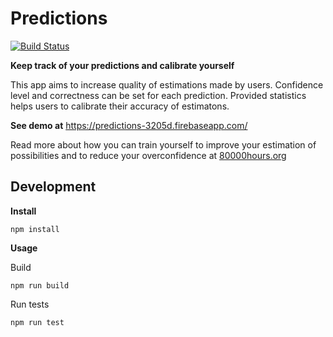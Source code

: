 # Predictions

[![Build Status](https://travis-ci.org/uuzaix/predictions.svg?branch=master)](https://travis-ci.org/uuzaix/predictions)

**Keep track of your predictions and calibrate yourself**

This app aims to increase quality of estimations made by users. Confidence level and correctness can be set for each prediction. Provided statistics helps users to calibrate their accuracy of estimatons.

**See demo at**
https://predictions-3205d.firebaseapp.com/

Read more about how you can train yourself to improve your estimation of possibilities and to reduce your overconfidence at [80000hours.org](https://80000hours.org/2013/05/estimation-part-i-how-to-do-it/)


## Development

**Install**

```
npm install
```

**Usage**

Build
```
npm run build
```

Run tests
```
npm run test
```